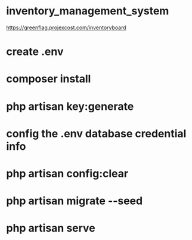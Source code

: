 # inventory_management_system

https://greenflag.projexcost.com/inventoryboard

# create .env
# composer install
# php artisan key:generate
# config the .env database credential info
# php artisan config:clear
# php artisan migrate --seed
# php artisan serve